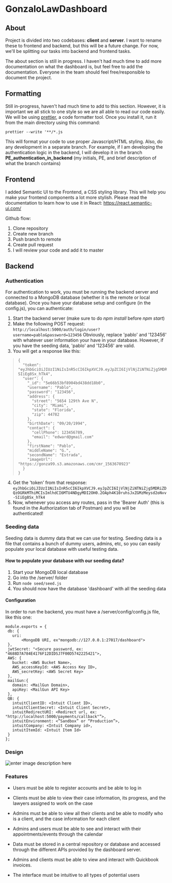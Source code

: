 # GonzaloLawDashboard

## About

Project is divided into two codebases: **client** and **server**. I want to rename these to frontend and backend, but this will be a future change. For now, we'll be splitting our tasks into backend and frontend tasks.

The about section is still in progress. I haven't had much time to add more documentation on what the dashboard is, but feel free to add the documentation. Everyone in the team should feel free/responsible to document the project.

## Formatting

Still in-progress, haven't had much time to add to this section. However, it is important we all stick to one style so we are all able to read our code easily. We will be using [prettier](https://prettier.io/docs/en/install.html), a code formatter tool. Once you install it, run it from the main directory using this command:

`prettier --write '**/*.js`

This will format your code to use proper Javascript/HTML styling. Also, do any development in a separate branch. For example, if I am developing the authentication logic in the backend, I will develop it in the branch **PE_authentication_in_backend** (my initials, PE, and brief description of what the branch contains)


## Frontend

I added Semantic UI to the Frontend, a CSS styling library. This will help you make your frontend components a lot more stylish. Please read the documentation to learn how to use it in React: https://react.semantic-ui.com/

Github flow:
1. Clone repository
2. Create new branch
3. Push branch to remote
4. Create pull request
5. I will review your code and add it to master

## Backend

### Authentication

For authentication to work, you must be running the backend server and connected to a MongoDB database (whether it is the remote or local database). Once you have your database setup and configure (in the config.js), you can authenticate:

1) Start the backend server (make sure to do *npm install* before *npm start*)
2) Make the following POST request:
`http://localhost:5000/auth/login/user?username=pablo&password=123456`
Obviously, replace 'pablo' and '123456' with whatever user information your have in your database. However, if you have the seeding data, 'pablo' and '123456' are valid.
3) You will get a response like this:

>     {
>       "token": "eyJhbGciOiJIUzI1NiIsInR5cCI6IkpXVCJ9.eyJpZCI6IjVlNjZiNTNiZjg5MDRiZDQzOGRkMThiMCIsImlhdCI6MTU4NDgyMDI2OH0.2OAph4K10ruhsJxZGMzMeysd2oNvv-SIiEg8Sx_hTk4",
>       "user": {
>         "_id": "5e66b53bf8904bd438dd18b0",
>         "username": "Pablo",
>         "password": "123456",
>         "address": {
>           "street": "5654 129th Ave N",
>           "city": "Miami",
>           "state": "Florida",
>           "zip": 44782
>         },
>         "birthDate": "09/20/1994",
>         "contact": {
>           "cellPhone": 123456789,
>           "email": "edward@gmail.com"
>         },
>         "firstName": "Pablo",
>         "middleName": "G.",
>         "secondName": "Estrada",
>         "imageUrl": "https://gonza99.s3.amazonaws.com/cmr_1563670923"
>       }
>     }
4) Get the 'token' from that response: `eyJhbGciOiJIUzI1NiIsInR5cCI6IkpXVCJ9.eyJpZCI6IjVlNjZiNTNiZjg5MDRiZDQzOGRkMThiMCIsImlhdCI6MTU4NDgyMDI2OH0.2OAph4K10ruhsJxZGMzMeysd2oNvv-SIiEg8Sx_hTk4`
5) Now, whenever you access any routes, pass in the 'Bearer Auth' (this is found in the Authorization tab of Postman) and you will be authenticated!



### Seeding data
Seeding data is dummy data that we can use for testing. Seeding data is a file that contains a bunch of dummy users, admins, etc, so you can easily populate your local database with useful testing data.

#### How to populate your database with our seeding data?
1) Start your MongoDB local database
2) Go into the /server/ folder
3) Run `node seed/seed.js`
4) You should now have the database 'dashboard' with all the seeding data

#### Configuration
In order to run the backend, you must have a /server/config/config.js file, like this one:

    module.exports = {
     db: {
       uri:
           <MongoDB URI, ex"mongodb://127.0.0.1:27017/dashboard">
     },
     jwtSecret: "<Secure password, ex: "4688D7A784E4176F12DIDSJ7F00D5742225421">,
     AWS: {
       bucket: <AWS Bucket Name>,
       AWS_accessKeyId: <AWS Access Key ID>,
       AWS_secretKey: <AWS Secret Key>
     },
     mailGun:{
       domain: <MailGun Domain>,
       apiKey: <MailGun API Key>
     },
     QB: {
       intuitClientID: <Intuit Client ID>,
       intuitClientSecret: <Intuit Client Secret>,
       intuitRedirectURI: <Redirect url, ex: "http://localhost:5000/payments/callback"”>,
       intuitEnvironment: <”Sandbox” or “Production”>,
       intuitCompany: <Intuit Company id>,
       intuitItemId: <Intuit Item Id>
     }
    };

### Design

![enter image description here](https://i.ibb.co/7t2RnDY/Screen-Shot-2020-04-21-at-8-55-14-PM.png)

### Features

-   Users must be able to register accounts and be able to log in

-   Clients must be able to view their case information, its progress, and the lawyers assigned to work on the case

-   Admins must be able to view all their clients and be able to modify who is a client, and the case information for each client

-   Admins and users must be able to see and interact with their appointments/events through the calendar

-   Data must be stored in a central repository or database and accessed through the different APIs provided by the dashboard server.

-   Admins and clients must be able to view and interact with Quickbook invoices.

-   The interface must be intuitive to all types of potential users
